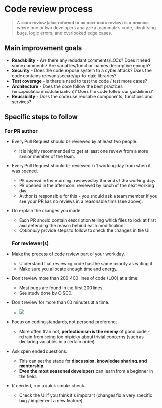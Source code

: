 # Code review process

> A code review (also referred to as peer code review) is a process where one or two developers analyze a teammate’s code, identifying bugs, logic errors, and overlooked edge cases.

## Main improvement goals

- **Readability** - Are there any redudant comments/LOCs? Does it need some comments? Are variables/function names descriptive enough?
- **Security** - Does the code expose system to a cyber attack? Does the code contains relevant/secure/up-to-date libraries?
- **Test coverage** - Is there a need to test the code / test more cases?
- **Architecture** - Does the code follow the best practices (encapsulation/modularization)? Does the code follow our guidelines?
- **Reusability** - Does the code use reusable components, functions and services?

## Specific steps to follow

### For PR author

- Every Pull Request should be reviewed by at least two people.

  - It is highly recommended to get at least one review from a more senior member of the team.

- Every Pull Request should be reviewed in 1 working day from when it was opened.

  - PR opened in the morning: reviewed by the end of the working day.
  - PR opened in the afternoon: reviewed by lunch of the next working day.
  - Author is responsible for this - you should ask a team member if you see your PR has no reviews in a reasonable time (see above).

- Do explain the changes you made.

  - Each PR should contain description telling which files to look at first and defending the reason behind each modification.
  - _Optionally_ provide steps to follow to check the changes in the UI.

  ### For reviewer(s)

- Make the process of code review part of your work day.

  - Understand that reviewing code has the same priority as writing it.
  - Make sure you allocate enough time and energy.

- Don't review more than 200-400 lines of code (LOC) at a time.

  - Most bugs are found in the first 200 lines.
  - See [study done by CISCO](https://static1.smartbear.co/support/media/resources/cc/book/code-review-cisco-case-study.pdf).

- Don't review for more than 60 minutes at a time.

  - ![](https://i.imgur.com/eyhMRYo.png)

- Focus on coding standards, not personal preference.

  - More often than not, **perfectionism is the enemy** of good code - refrain from being too nitpicky about trivial concerns (such as declaring variables in a certain order).

- Ask open ended questions.

  - This can set the stage for **discussion, knowledge sharing, and mentorship**.
  - **Even the most seasoned developers** can learn from a beginner in the field.

- If needed, run a quick smoke check.

  - Check the UI if you think it's imporant (changes fix a very specific bug / implement a new feature).
